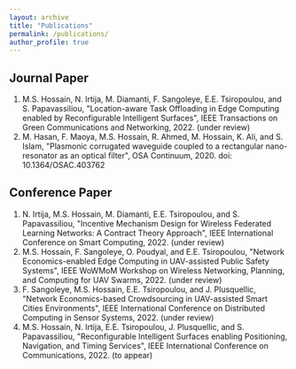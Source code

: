 ```yaml
---
layout: archive
title: "Publications"
permalink: /publications/
author_profile: true
---
```


Journal Paper
-------------
1.  M.S. Hossain, N. Irtija, M. Diamanti, F. Sangoleye, E.E. Tsiropoulou, and S. Papavassiliou, "Location-aware Task Offloading in Edge Computing enabled by Reconfigurable Intelligent Surfaces", IEEE Transactions on Green Communications and Networking, 2022. (under review)
2.  M. Hasan, F. Maoya, M.S. Hossain, R. Ahmed, M. Hossain, K. Ali, and S. Islam, "Plasmonic corrugated waveguide coupled to a rectangular nano-resonator as an optical filter", OSA Continuum, 2020. doi: 10.1364/OSAC.403762

Conference Paper
-------------
1.  N. Irtija, M.S. Hossain, M. Diamanti, E.E. Tsiropoulou, and S. Papavassiliou, "Incentive Mechanism Design for Wireless Federated Learning Networks: A Contract Theory Approach", IEEE International Conference on Smart Computing, 2022. (under review)
2.  M.S. Hossain, F. Sangoleye, O. Poudyal, and E.E. Tsiropoulou, "Network Economics-enabled Edge Computing in UAV-assisted Public Safety Systems", IEEE WoWMoM Workshop on Wireless Networking, Planning, and Computing for UAV Swarms, 2022. (under review)
3.  F. Sangoleye, M.S. Hossain, E.E. Tsiropoulou, and J. Plusquellic, "Network Economics-based Crowdsourcing in UAV-assisted Smart Cities Environments", IEEE International Conference on Distributed Computing in Sensor Systems, 2022. (under review)
4.  M.S. Hossain, N. Irtija, E.E. Tsiropoulou, J. Plusquellic, and S. Papavassiliou, "Reconfigurable Intelligent Surfaces enabling Positioning, Navigation, and Timing Services", IEEE International Conference on Communications, 2022. (to appear)
